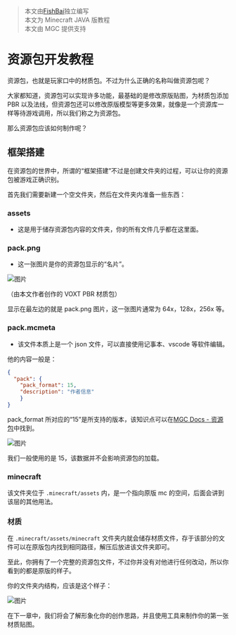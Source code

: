 >本文由[FishBai](https://github.com/yubaibaifish)独立编写  
>本文为 Minecraft JAVA 版教程  
>本文由 MGC 提供支持
# 资源包开发教程

资源包，也就是玩家口中的材质包。不过为什么正确的名称叫做资源包呢？

大家都知道，资源包可以实现许多功能，最基础的是修改原版贴图，为材质包添加 PBR 以及法线，但资源包还可以修改原版模型等更多效果，就像是一个资源库一样等待游戏调用，所以我们称之为资源包。

那么资源包应该如何制作呢？

## 框架搭建

在资源包的世界中，所谓的“框架搭建”不过是创建文件夹的过程，可以让你的资源包被游戏正确识别。

首先我们需要新建一个空文件夹，然后在文件夹内准备一些东西：

### assets

- 这是用于储存资源包内容的文件夹，你的所有文件几乎都在这里面。

### pack.png

- 这一张图片是你的资源包显示的“名片”。

![图片](1-1.jpg)

（由本文作者创作的 VOXT PBR 材质包）

显示在最左边的就是 pack.png 图片，这一张图片通常为 64x，128x，256x 等。

### pack.mcmeta

- 该文件本质上是一个 json 文件，可以直接使用记事本、vscode 等软件编辑。

他的内容一般是：

```json
{
  "pack": {
    "pack_format": 15,
    "description": "作者信息"
    }
}

```
pack_format 所对应的“15”是所支持的版本，该知识点可以在[MGC Docs - 资源包](../../library/resourcepacks.md#准确区间)中找到。

![图片](1-2.jpg)


我们一般使用的是 15，该数据并不会影响资源包的加载。

### minecraft

该文件夹位于 `.minecraft/assets` 内，是一个指向原版 mc 的空间，后面会讲到该层的其他用法。

### 材质

在 `.minecraft/assets/minecraft` 文件夹内就会储存材质文件，存于该部分的文件可以在原版包内找到相同路径，解压后放进该文件夹即可。

至此，你拥有了一个完整的资源包文件，不过你并没有对他进行任何改动，所以你看到的都是原版的样子。

你的文件夹内结构，应该是这个样子：

![图片](1-3.jpg)

在下一章中，我们将会了解形象化你的创作思路，并且使用工具来制作你的第一张材质贴图。